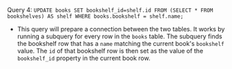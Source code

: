 Query 4: `UPDATE books SET bookshelf_id=shelf.id FROM (SELECT * FROM bookshelves) AS shelf WHERE books.bookshelf = shelf.name;`

- This query will prepare a connection between the two tables. It works by running a subquery for every row in the `books` table. The subquery finds the bookshelf row that has a `name` matching the current book's `bookshelf` value. The `id` of that bookshelf row is then set as the value of the `bookshelf_id` property in the current book row. 
